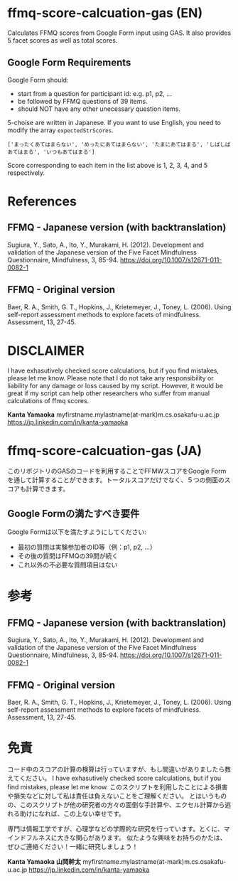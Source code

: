 # ffmq-score-calcuation-gas (EN)
Calculates FFMQ scores from Google Form input using GAS. It also provides 5 facet scores as well as total scores.

## Google Form Requirements
Google Form should:
- start from a question for participant id: e.g. p1, p2, ...
- be followed by FFMQ questions of 39 items.
- should NOT have any other unecessary question items.


5-choise are written in Japanese. If you want to use English, you need to modify the array `expectedStrScores`.

```
['まったくあてはまらない', 'めったにあてはまらない', 'たまにあてはまる', 'しばしばあてはまる', 'いつもあてはまる']
```

Score corresponding to each item in the list above is 1, 2, 3, 4, and 5 respectively.

# References

## FFMQ - Japanese version (with backtranslation)
Sugiura, Y., Sato, A., Ito, Y., Murakami, H. (2012). Development and validation of the Japanese version of the Five Facet Mindfulness Questionnaire, Mindfulness, 3, 85-94.
https://doi.org/10.1007/s12671-011-0082-1

## FFMQ - Original version
Baer, R. A., Smith, G. T., Hopkins, J., Krietemeyer, J., Toney, L. (2006). Using self-report assessment methods to explore facets of mindfulness. Assessment, 13, 27-45.

# DISCLAIMER

I have exhasutively checked score calculations, but if you find mistakes, please let me know.
Please note that I do not take any responsibility or liability for any damage or loss caused by my script.
However, it would be great if my script can help other researchers who suffer from manual calculations of ffmq scores.

**Kanta Yamaoka**
myfirstname.mylastname(at-mark)m.cs.osakafu-u.ac.jp
https://jp.linkedin.com/in/kanta-yamaoka


# ffmq-score-calcuation-gas (JA)
このリポジトリのGASのコードを利用することでFFMWスコアをGoogle Formを通して計算することができます。トータルスコアだけでなく、５つの側面のスコアも計算できます。

## Google Formの満たすべき要件
Google Formは以下を満たすようにしてください:
- 最初の質問は実験参加者のID等（例：p1, p2, ...）
- その後の質問はFFMQの39問が続く
- これ以外の不必要な質問項目はない


# 参考

## FFMQ - Japanese version (with backtranslation)
Sugiura, Y., Sato, A., Ito, Y., Murakami, H. (2012). Development and validation of the Japanese version of the Five Facet Mindfulness Questionnaire, Mindfulness, 3, 85-94.
https://doi.org/10.1007/s12671-011-0082-1

## FFMQ - Original version
Baer, R. A., Smith, G. T., Hopkins, J., Krietemeyer, J., Toney, L. (2006). Using self-report assessment methods to explore facets of mindfulness. Assessment, 13, 27-45.

# 免責

コード中のスコアの計算の検算は行っていますが、もし間違いがありましたら教えてください。
I have exhasutively checked score calculations, but if you find mistakes, please let me know.
このスクリプトを利用したことによる損害や損失などに対して私は責任は負えないことをご理解ください。
とはいうものの、このスクリプトが他の研究者の方々の面倒な手計算や、エクセル計算から逃れる助けになれば、この上ない幸せです。

専門は情報工学ですが、心理学などの学際的な研究を行っています。とくに、マインドフルネスに大きな関心があります。
似たような興味をお持ちのかたは、ぜひご連絡ください！一緒に研究しましょう！

**Kanta Yamaoka 山岡幹太**
myfirstname.mylastname(at-mark)m.cs.osakafu-u.ac.jp
https://jp.linkedin.com/in/kanta-yamaoka
